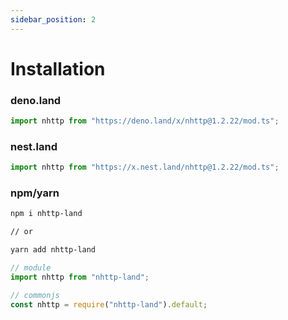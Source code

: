 ```yaml
---
sidebar_position: 2
---
```


# Installation

### deno.land

```ts
import nhttp from "https://deno.land/x/nhttp@1.2.22/mod.ts";
```

### nest.land

```ts
import nhttp from "https://x.nest.land/nhttp@1.2.22/mod.ts";
```

### npm/yarn

```bash
npm i nhttp-land

// or

yarn add nhttp-land
```

```ts
// module
import nhttp from "nhttp-land";

// commonjs
const nhttp = require("nhttp-land").default;
```